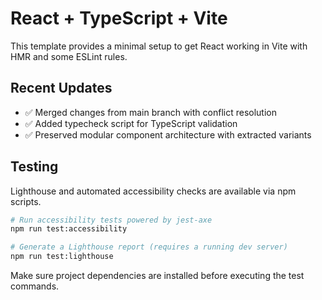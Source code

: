 # React + TypeScript + Vite

This template provides a minimal setup to get React working in Vite with HMR and some ESLint rules.

## Recent Updates

- ✅ Merged changes from main branch with conflict resolution
- ✅ Added typecheck script for TypeScript validation  
- ✅ Preserved modular component architecture with extracted variants

## Testing

Lighthouse and automated accessibility checks are available via npm scripts.

```bash
# Run accessibility tests powered by jest-axe
npm run test:accessibility

# Generate a Lighthouse report (requires a running dev server)
npm run test:lighthouse
```

Make sure project dependencies are installed before executing the test commands.
